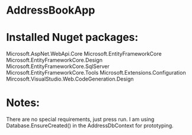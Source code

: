 # AddressBookApp

# Installed Nuget packages:
Microsoft.AspNet.WebApi.Core
Microsoft.EntityFrameworkCore
Microsoft.EntityFrameworkCore.Design
Microsoft.EntityFrameworkCore.SqlServer
Microsoft.EntityFrameworkCore.Tools
Microsoft.Extensions.Configuration
Mircosoft.VisualStudio.Web.CodeGeneration.Design


# Notes:
There are no special requirements, just press run.
I am using Database.EnsureCreated() in the AddressDbContext for prototyping. 
